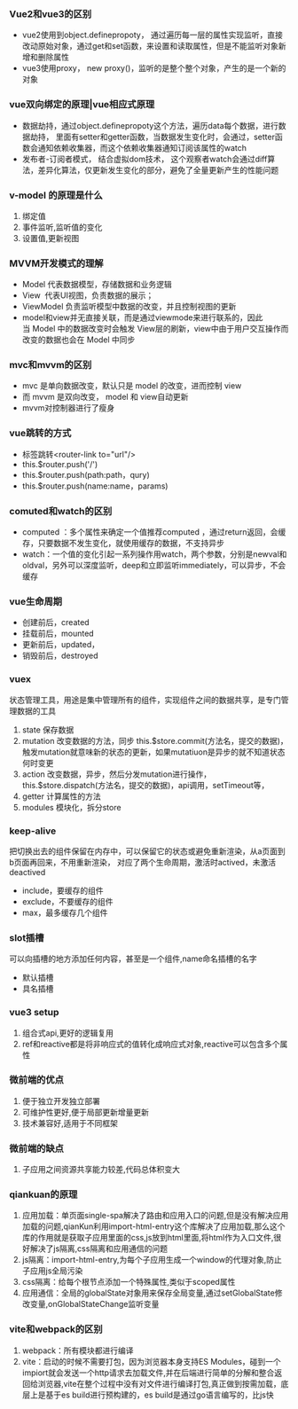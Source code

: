 ### Vue2和vue3的区别
* vue2使用到object.definepropoty， 通过遍历每一层的属性实现监听，直接改动原始对象，通过get和set函数，来设置和读取属性，但是不能监听对象新增和删除属性
* vue3使用proxy， new proxy()，监听的是整个整个对象，产生的是一个新的对象

### vue双向绑定的原理|vue相应式原理
* 数据劫持，通过object.definepropoty这个方法，遍历data每个数据，进行数据劫持， 里面有setter和getter函数，当数据发生变化时，会通过，setter函数会通知依赖收集器，而这个依赖收集器通知订阅该属性的watch
* 发布者-订阅者模式， 结合虚拟dom技术， 这个观察者watch会通过diff算法，差异化算法，仅更新发生变化的部分，避免了全量更新产生的性能问题

### v-model 的原理是什么
1. 绑定值
2. 事件监听,监听值的变化
3. 设置值,更新视图

### MVVM开发模式的理解
* Model 代表数据模型，存储数据和业务逻辑
* View  代表UI视图，负责数据的展示；
* ViewModel 负责监听模型中数据的改变，并且控制视图的更新
* model和view并无直接关联，而是通过viewmode来进行联系的，因此当 Model 中的数据改变时会触发 View层的刷新，view中由于用户交互操作而改变的数据也会在 Model 中同步

### mvc和mvvm的区别
* mvc 是单向数据改变，默认只是 model 的改变，进而控制 view
* 而 mvvm 是双向改变， model 和 view自动更新
* mvvm对控制器进行了瘦身

### vue跳转的方式
* 标签跳转<router-link to="url"/>  
* this.$router.push('/')
* this.$router.push(path:path，qury)
* this.$router.push(name:name，params)

### comuted和watch的区别
* computed ：多个属性来确定一个值推荐computed ，通过return返回，会缓存，只要数据不发生变化，就使用缓存的数据，不支持异步
* watch：一个值的变化引起一系列操作用watch，两个参数，分别是newval和oldval，另外可以深度监听，deep和立即监听immediately，可以异步，不会缓存 

### vue生命周期
* 创建前后，created
* 挂载前后，mounted
* 更新前后，updated，
* 销毁前后，destroyed

### vuex
状态管理工具，用途是集中管理所有的组件，实现组件之间的数据共享，是专门管理数据的工具
1. state 保存数据
2. mutation 改变数据的方法，同步  this.$store.commit(方法名，提交的数据)，触发mutation就意味新的状态的更新，如果mutatiuon是异步的就不知道状态何时变更
3. action 改变数据，异步，然后分发mutation进行操作，this.$store.dispatch(方法名，提交的数据)，api调用，setTimeout等，
4. getter 计算属性的方法
5. modules 模块化，拆分store

### keep-alive
把切换出去的组件保留在内存中，可以保留它的状态或避免重新渲染，从a页面到b页面再回来，不用重新渲染， 对应了两个生命周期，激活时actived，未激活deactived
* include，要缓存的组件
* exclude，不要缓存的组件
* max，最多缓存几个组件

### slot插槽
可以向插槽的地方添加任何内容，甚至是一个组件,name命名插槽的名字
* 默认插槽<slot></slot>
* 具名插槽<slot name="left"></slot>


### vue3 setup
1. 组合式api,更好的逻辑复用
2. ref和reactive都是将非响应式的值转化成响应式对象,reactive可以包含多个属性

### 微前端的优点
1. 便于独立开发独立部署
2. 可维护性更好,便于局部更新增量更新
3. 技术兼容好,适用于不同框架

### 微前端的缺点
1. 子应用之间资源共享能力较差,代码总体积变大

### qiankuan的原理
1. 应用加载：单页面single-spa解决了路由和应用入口的问题,但是没有解决应用加载的问题,qianKun利用import-html-entry这个库解决了应用加载,那么这个库的作用就是获取子应用里面的css,js放到html里面,将html作为入口文件,很好解决了js隔离,css隔离和应用通信的问题
2. js隔离：import-html-entry,为每个子应用生成一个window的代理对象,防止子应用js全局污染
3. css隔离：给每个根节点添加一个特殊属性,类似于scoped属性
4. 应用通信：全局的globalState对象用来保存全局变量,通过setGlobalState修改变量,onGlobalStateChange监听变量

### vite和webpack的区别
1. webpack：所有模块都进行编译
2. vite：启动的时候不需要打包，因为浏览器本身支持ES Modules，碰到一个impiort就会发送一个http请求去加载文件,并在后端进行简单的分解和整合返回给浏览器,vite在整个过程中没有对文件进行编译打包,真正做到按需加载，底层上是基于es build进行预构建的，es build是通过go语言编写的，比js快

